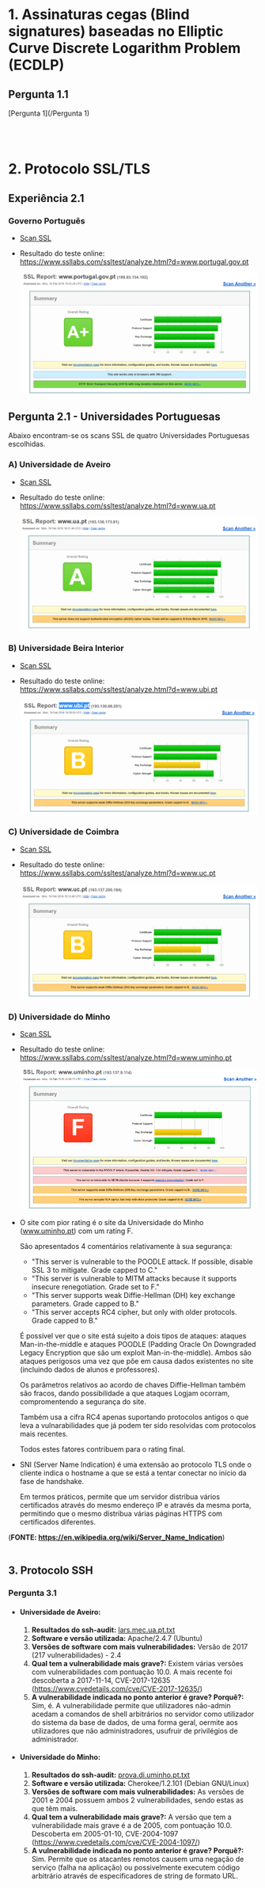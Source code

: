 # 1. Assinaturas cegas (Blind signatures) baseadas no Elliptic Curve Discrete Logarithm Problem (ECDLP)

## Pergunta 1.1

[Pergunta 1](/Pergunta 1)

<br>
<br>

# 2. Protocolo SSL/TLS

## Experiência 2.1

### Governo Português

- [Scan SSL](scans/governo.pdf)
- Resultado do teste online: https://www.ssllabs.com/ssltest/analyze.html?d=www.portugal.gov.pt

    ![alt text](imgs/governo.png "Scan do site do Governo Português")

## Pergunta 2.1 - Universidades Portuguesas
Abaixo encontram-se os scans SSL de quatro Universidades Portuguesas escolhidas.

### A) Universidade de Aveiro

- [Scan SSL](scans/uni_aveiro.pdf)
- Resultado do teste online: https://www.ssllabs.com/ssltest/analyze.html?d=www.ua.pt

    ![alt text](imgs/uaveiro.png "Scan do site da Universidade de Averio")


### B) Universidade Beira Interior

- [Scan SSL](scans/uni_beira_interior.pdf)
- Resultado do teste online: https://www.ssllabs.com/ssltest/analyze.html?d=www.ubi.pt

    ![alt text](imgs/ubeirainterior.png "Scan do site da Universidade Beira Interior")


### C) Universidade de Coimbra

- [Scan SSL](scans/uni_coimbra.pdf)
- Resultado do teste online: https://www.ssllabs.com/ssltest/analyze.html?d=www.uc.pt

    ![alt text](imgs/ucoimbra.png "Scan do site da Universidade de Coimbra")


### D) Universidade do Minho

- [Scan SSL](scans/uni_minho.pdf)
- Resultado do teste online: https://www.ssllabs.com/ssltest/analyze.html?d=www.uminho.pt

    ![alt text](imgs/uminho.png "Scan do site da Universidade do Minho")

- O site com pior rating é o site da Universidade do Minho (www.uminho.pt) com um rating F.

    São apresentados 4 comentários relativamente à sua segurança:

    - "This server is vulnerable to the POODLE attack. If possible, disable SSL 3 to mitigate. Grade capped to C."
    - "This server is vulnerable to MITM attacks because it supports insecure renegotiation. Grade set to F."
    - "This server supports weak Diffie-Hellman (DH) key exchange parameters. Grade capped to B."
    - "This server accepts RC4 cipher, but only with older protocols. Grade capped to B."

    É possível ver que o site está sujeito a dois tipos de ataques: ataques Man-in-the-middle e ataques POODLE (Padding Oracle On Downgraded Legacy Encryption que são um exploit Man-in-the-middle). Ambos são ataques perigosos uma vez que põe em causa dados existentes no site (incluindo dados de alunos e professores).

    Os parâmetros relativos ao acordo de chaves Diffie-Hellman também são fracos, dando possibilidade a que ataques Logjam ocorram, compromentendo a segurança do site.

    Também usa a cifra RC4 apenas suportando protocolos antigos o que leva a vulnarabilidades que já podem ter sido resolvidas com protocolos mais recentes.

    Todos estes fatores contribuem para o rating final.

- SNI (Server Name Indication) é uma extensão ao protocolo TLS onde o cliente indica o hostname a que se está a tentar conectar no início da fase de handshake.

    Em termos práticos, permite que um servidor distribua vários certificados através do mesmo endereço IP e através da mesma porta, permitindo que o mesmo distribua várias páginas HTTPS com certificados diferentes.

(**FONTE: https://en.wikipedia.org/wiki/Server_Name_Indication**)
<br>
<br>

## 3. Protocolo SSH

### Pergunta 3.1

- #### Universidade de Aveiro: 

    1. **Resultados do ssh-audit:** [lars.mec.ua.pt.txt](ssh-audit/lars.mec.ua.pt.txt)
    2. **Software e versão utilizada:** Apache/2.4.7 (Ubuntu)
    3. **Versões de software com mais vulnerabilidades:** Versão de 2017 (217 vulnerabilidades) - 2.4
    4. **Qual tem a vulnerabilidade mais grave?:** Existem várias versões com vulnerabilidades com pontuação 10.0. A mais recente foi descoberta a 2017-11-14, CVE-2017-12635 (https://www.cvedetails.com/cve/CVE-2017-12635/)
    5. **A vulnerabilidade indicada no ponto anterior é grave? Porquê?:** Sim, é. A vulnerabilidade permite que utilizadores não-admin acedam a comandos de shell arbitrários no servidor como utilizador do sistema da base de dados, de uma forma geral, oermite aos utilizadores que não administradores, usufruir de privilégios de administrador.


- #### Universidade do Minho: 

    1. **Resultados do ssh-audit:** [prova.di.uminho.pt.txt](ssh-audit/prova.di.uminho.pt.txt)
    2. **Software e versão utilizada:** Cherokee/1.2.101 (Debian GNU/Linux)
    3. **Versões de software com mais vulnerabilidades:** As versões de 2001 e 2004 possuem ambos 2 vulnerabilidades, sendo estas as que têm mais.
    4. **Qual tem a vulnerabilidade mais grave?:** A versão que tem a vulnerabilidade mais grave é a de 2005, com pontuação 10.0. Descoberta em 2005-01-10, CVE-2004-1097 (https://www.cvedetails.com/cve/CVE-2004-1097/)
    5. **A vulnerabilidade indicada no ponto anterior é grave? Porquê?:** Sim. Permite que os atacantes remotos causem uma negação de serviço (falha na aplicação) ou possivelmente executem código arbitrário através de especificadores de string de formato URL.
